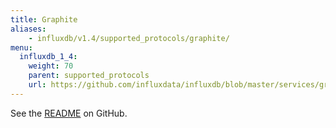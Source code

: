 ```yaml
---
title: Graphite
aliases:
    - influxdb/v1.4/supported_protocols/graphite/
menu:
  influxdb_1_4:
    weight: 70
    parent: supported_protocols
    url: https://github.com/influxdata/influxdb/blob/master/services/graphite/README.md
---
```


See the [README](https://github.com/influxdata/influxdb/blob/master/services/graphite/README.md) on GitHub.
